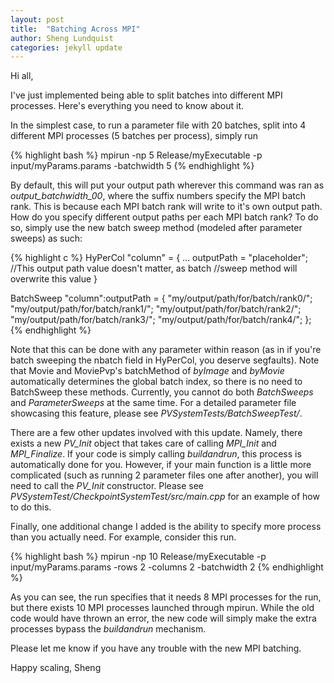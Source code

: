 ```yaml
---
layout: post
title:  "Batching Across MPI"
author: Sheng Lundquist
categories: jekyll update
---
```


Hi all,

I've just implemented being able to split batches into different MPI processes. Here's everything you need to know about it.

In the simplest case, to run a parameter file with 20 batches, split into 4 different MPI processes (5 batches per process), simply run

{% highlight bash %}
mpirun -np 5 Release/myExecutable -p input/myParams.params -batchwidth 5
{% endhighlight %}

By default, this will put your output path wherever this command was ran as *output_batchwidth_00*, where the suffix numbers specify the MPI batch rank. This is because each MPI batch rank will write to it's own output path. How do you specify different output paths per each MPI batch rank? To do so, simply use the new batch sweep method (modeled after parameter sweeps) as such:

{% highlight c %}
HyPerCol "column" = {
   ...
   outputPath = "placeholder"; //This output path value doesn't matter, as batch
                               //sweep method will overwrite this value
}

BatchSweep "column":outputPath = {
    "my/output/path/for/batch/rank0/";
    "my/output/path/for/batch/rank1/";
    "my/output/path/for/batch/rank2/";
    "my/output/path/for/batch/rank3/";
    "my/output/path/for/batch/rank4/";
};
{% endhighlight %}

Note that this can be done with any parameter within reason (as in if you're batch sweeping the nbatch field in HyPerCol, you deserve segfaults). Note that Movie and MoviePvp's batchMethod of *byImage* and *byMovie* automatically determines the global batch index, so there is no need to BatchSweep these methods. Currently, you cannot do both *BatchSweeps* and *ParameterSweeps* at the same time. For a detailed parameter file showcasing this feature, please see *PVSystemTests/BatchSweepTest/*.

There are a few other updates involved with this update. Namely, there exists a new *PV_Init* object that takes care of calling *MPI_Init* and *MPI_Finalize*. If your code is simply calling *buildandrun*, this process is automatically done for you. However, if your main function is a little more complicated (such as running 2 parameter files one after another), you will need to call the *PV_Init* constructor. Please see *PVSystemTest/CheckpointSystemTest/src/main.cpp* for an example of how to do this.

Finally, one additional change I added is the ability to specify more process than you actually need. For example, consider this run.

{% highlight bash %}
mpirun -np 10 Release/myExecutable -p input/myParams.params -rows 2 -columns 2 -batchwidth 2
{% endhighlight %}

As you can see, the run specifies that it needs 8 MPI processes for the run, but there exists 10 MPI processes launched through mpirun. While the old code would have thrown an error, the new code will simply make the extra processes bypass the *buildandrun* mechanism.

Please let me know if you have any trouble with the new MPI batching.

Happy scaling,
Sheng



